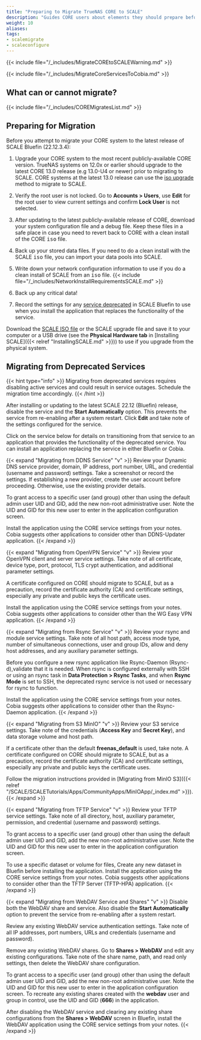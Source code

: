 ```yaml
---
title: "Preparing to Migrate TrueNAS CORE to SCALE"
description: "Guides CORE users about elements they should prepare before beginning the one-way CORE to SCALE migration process."
weight: 10
aliases:
tags:
- scalemigrate
- scaleconfigure
---
```




{{< include file="/_includes/MigrateCOREtoSCALEWarning.md" >}}

{{< include file="/_includes/MigrateCoreServicesToCobia.md" >}}

## What can or cannot migrate?

{{< include file="/_includes/COREMigratesList.md" >}}

## Preparing for Migration

Before you attempt to migrate your CORE system to the latest release of SCALE Bluefin (22.12.3.4):

1. Upgrade your CORE system to the most recent publicly-available CORE version.
   TrueNAS systems on 12.0x or earlier should upgrade to the latest CORE 13.0 release (e.g 13.0-U4 or newer) prior to migrating to SCALE.
   CORE systems at the latest 13.0 release can use the [iso upgrade](#migrating-using-an-iso-file-to-upgrade) method to migrate to SCALE.

2. Verify the root user is not locked.
   Go to **Accounts > Users**, use **Edit** for the root user to view current settings and confirm **Lock User** is not selected.

3. After updating to the latest publicly-available release of CORE, download your system configuration file and a debug file.
   Keep these files in a safe place in case you need to revert back to CORE with a clean install of the CORE <kbd>iso</kbd> file.

4. Back up your stored data files.
   If you need to do a clean install with the SCALE <kbd>iso</kbd> file, you can import your data pools into SCALE.

5. Write down your network configuration information to use if you do a clean install of SCALE from an <kbd>iso</kbd> file.
   {{< include file="/_includes/NetworkInstallRequirementsSCALE.md" >}}

6. Back up any critical data!

7. Record the settings for any [service deprecated](#migrating-from-deprecated-services) in SCALE Bluefin to use when you install the application that replaces the functionality of the service.
   
Download the [SCALE ISO file](https://www.truenas.com/download-tn-scale/) or the SCALE upgrade file and save it to your computer or a USB drive (see the **Physical Hardware tab** in [Installing SCALE]({{< relref "InstallingSCALE.md" >}})) to use if you upgrade from the physical system.

## Migrating from Deprecated Services

{{< hint type="info" >}}
Migrating from deprecated services requires disabling active services and could result in service outages.
Schedule the migration time accordingly.
{{< /hint >}}

After installing or updating to the latest SCALE 22.12 (Bluefin) release, disable the service and the **Start Automatically** option.
This prevents the service from re-enabling after a system restart.
Click **Edit** and take note of the settings configured for the service. 

Click on the service below for details on transitioning from that service to an application that provides the functionality of the deprecated service. 
You can install an application replacing the service in either Bluefin or Cobia.

{{< expand "Migrating from DDNS Service" "v" >}}
Review your Dynamic DNS service provider, domain, IP address, port number, URL, and credential (username and password) settings. Take a screenshot or record the settings. 
If establishing a new provider, create the user account before proceeding. Otherwise, use the existing provider details.

To grant access to a specific user (and group) other than using the default admin user UID and GID, add the new non-root administrative user. 
Note the UID and GID for this new user to enter in the application configuration screen.

Install the application using the CORE service settings from your notes. 
Cobia suggests other applications to consider other than DDNS-Updater application. 
{{< /expand >}}

{{< expand "Migrating from OpenVPN Service" "v" >}}
Review your OpenVPN client and server service settings. 
Take note of all certificate, device type, port, protocol, TLS crypt authentication, and additional parameter settings.

A certificate configured on CORE should migrate to SCALE, but as a precaution, record the certificate authority (CA) and certificate settings, especially any private and public keys the certificate uses.

Install the application using the CORE service settings from your notes.
Cobia suggests other applications to consider other than the WG Easy VPN application. 
{{< /expand >}}

{{< expand "Migrating from Rsync Service" "v" >}}
Review your rsync and module service settings. 
Take note of all host path, access mode type, number of simultaneous connections, user and group IDs, allow and deny host addresses, and any auxiliary parameter settings.

Before you configure a new rsync application like Rsync-Daemon (Rsync-d),validate that it is needed. 
When rsync is configured externally with SSH or using an rsync task in **Data Protection > Rsync Tasks**, and when **Rsync Mode** is set to SSH, the deprecated rsync service is not used or necessary for rsync to function.

Install the application using the CORE service settings from your notes.
Cobia suggests other applications to consider other than the Rsync-Daemon application. 
{{< /expand >}}

{{< expand "Migrating from S3 MinIO" "v" >}}
Review your S3 service settings.
Take note of the credentials (**Access Key** and **Secret Key**), and data storage volume and host path. 

If a certificate other than the default **freenas_default** is used, take note. 
A certificate configured on CORE should migrate to SCALE, but as a precaution, record the certificate authority (CA) and certificate settings, especially any private and public keys the certificate uses.

Follow the migration instructions provided in [Migrating from MinIO S3]({{< relref "/SCALE/SCALETutorials/Apps/CommunityApps/MinIOApp/_index.md" >}}).
{{< /expand >}}

{{< expand "Migrating from TFTP Service" "v" >}}
Review your TFTP service settings. 
Take note of all directory, host, auxiliary parameter, permission, and credential (username and password) settings.

To grant access to a specific user (and group) other than using the default admin user UID and GID, add the new non-root administrative user. 
Note the UID and GID for this new user to enter in the application configuration screen.

To use a specific dataset or volume for files, Create any new dataset in Bluefin before installing the application.
Install the application using the CORE service settings from your notes.
Cobia suggests other applications to consider other than the TFTP Server (TFTP-HPA) application. 
{{< /expand >}}

{{< expand "Migrating from WebDAV Service and Shares" "v" >}}
Disable both the WebDAV share and service. Also disable the **Start Automatically** option to prevent the service from re-enabling after a system restart.

Review any existing WebDAV service authentication settings. 
Take note of all IP addresses, port numbers, URLs and credentials (username and password).

Remove any existing WebDAV shares. Go to **Shares > WebDAV** and edit any existing configurations. 
Take note of the share name, path, and read only settings, then delete the WebDAV share configuration.

To grant access to a specific user (and group) other than using the default admin user UID and GID, add the new non-root administrative user. 
Note the UID and GID for this new user to enter in the application configuration screen. 
To recreate any existing shares created with the **webdav** user and group in control, use the UID and GID (**666**) in the application.

After disabling the WebDAV service and clearing any existing share configurations from the **Shares > WebDAV** screen in Bluefin, install the WebDAV application using the CORE service settings from your notes. 
{{< /expand >}}
